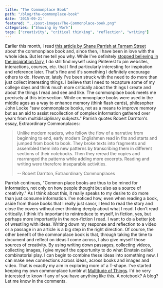 ```yaml
---
title: "The Commonplace Book"
path: "/blog/the-commonplace-book"
date: '2015-09-21'
featured: "../post-images/The-Commonplace-book.png"
categories: ["Showing my Work"]
tags: ["creativity", "critical thinking", "reflection", "writing"]
---
```


Earlier this month, I read [this article by Shane Parrish at Farnam Street](https://www.farnamstreetblog.com/2014/07/networked-knowledge-and-combinatorial-creativity/) about the commonplace book and, since then, I have been in love with the whole idea. But let me tell you why. While I've definitely [stopped believing in the inspiration fairy](https://deardesignstudent.com/stop-looking-for-the-inspiration-fairy-4f5e3dbfc69d), I do still find myself using Pinterest to pin websites, interactions, courses, etc. that I find particularly interesting for inspiration and reference later. That's fine and it's something I definitely encourage others to do. However, lately I've been struck with the need to do more than just collect interesting things. I believe that I need to recapture some of my college days and think much more critically about the things I create and about the things I read and see and like. The commonplace book meets me precisely at this intersection. While commonplace books were used in the middle ages as a way to enhance memory (think flash cards), philosopher John Locke "saw commonplace books, not as a means to improve memory but as an aid to assist recollection of complex information gathered over years from multidisciplinary subjects." Parrish quotes Robert Darnton's essay, Extraordinary Commonplaces:

> Unlike modern readers, who follow the flow of a narrative from beginning to end, early modern Englishmen read in fits and starts and jumped from book to book. They broke texts into fragments and assembled them into new patterns by transcribing them in different sections of their notebooks. Then they reread the copies and rearranged the patterns while adding more excerpts. Reading and writing were therefore inseparable activities.
>
> -- Robert Darnton, Extraordinary Commonplaces

Parrish continues, "Common place books are thus to be mined for information, not only on how people thought but also as a source of creativity." As I think about this, it really speaks to my desire to do more than just consume information. I've noticed how, even when reading a book, aside from those books that I really just savor, I tend to read the story and close the covers without ever thinking deeply about what I read. I don't read critically. I think it's important to reintroduce to myself, in fiction, yes, but perhaps more importantly in the non-fiction I read. I want to do a better job of wrestling with ideas. Writing down my response and reflection to a video or a passage in an article is a big step in the right direction. Of course, the other benefit of the commonplace book is that, through taking the time to document and reflect on ideas I come across, I also give myself those sources of creativity. By using writing down passages, collecting videos, collecting images, I give myself the opportunity to do what Einstein called combinatorial play. I can begin to combine these ideas into something new. I can make new connections across ideas, across books and images and video. That is exactly my aim in exploring more of a T-shape. I've started keeping my own commonplace tumblr at [Multitude of Things](http://knanthony.tumblr.com/). I'd be very interested to know if any of you have anything like this. A notebook? A blog? Let me know in the comments.
